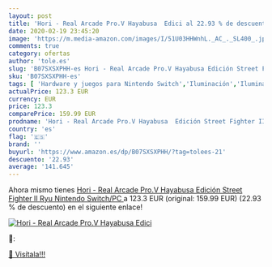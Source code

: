```yaml
---
layout: post
title: 'Hori - Real Arcade Pro.V Hayabusa  Edici al 22.93 % de descuento'
date: 2020-02-19 23:45:20
image: 'https://m.media-amazon.com/images/I/51U03HHWnhL._AC_._SL400_.jpg'
comments: true
category: ofertas
author: 'tole.es'
slug: 'B07SXSXPHH-es Hori - Real Arcade Pro.V Hayabusa Edición Street Fighter...'
sku: 'B07SXSXPHH-es'
tags: [ 'Hardware y juegos para Nintendo Switch','Iluminación','Iluminación de ambiente de interior','Iluminación de interior','Iluminación decorativa y para usos específicos de interior','Juegos para Nintendo Switch','Videojuegos','nintendo', ]
actualPrice: 123.3 EUR
currency: EUR
price: 123.3
comparePrice: 159.99 EUR
prodname: 'Hori - Real Arcade Pro.V Hayabusa  Edición Street Fighter II Ryu  Nintendo Switch/PC '
country: 'es'
flag: '🇪🇸'
brand: ''
buyurl: 'https://www.amazon.es/dp/B07SXSXPHH/?tag=tolees-21'
descuento: '22.93'
average: '141.645'
---
```


Ahora mismo tienes [Hori - Real Arcade Pro.V Hayabusa  Edición Street Fighter II Ryu  Nintendo Switch/PC ](https://www.amazon.es/dp/B07SXSXPHH/?tag=tolees-21) a 123.3 EUR (original: 159.99 EUR) (22.93 %  de descuento) en el siguiente enlace!

[![Hori - Real Arcade Pro.V Hayabusa  Edici](https://m.media-amazon.com/images/I/51U03HHWnhL._AC_._SL400_.jpg)](https://www.amazon.es/dp/B07SXSXPHH/?tag=tolees-21)

🔎:


[🛒 Visítala!!!](https://www.amazon.es/dp/B07SXSXPHH/?tag=tolees-21)
